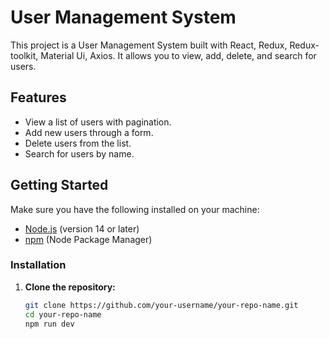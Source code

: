 # User Management System

This project is a User Management System built with React, Redux, Redux-toolkit, Material Ui, Axios. It allows you to view, add, delete, and search for users.

## Features

- View a list of users with pagination.
- Add new users through a form.
- Delete users from the list.
- Search for users by name.

## Getting Started

Make sure you have the following installed on your machine:

- [Node.js](https://nodejs.org/) (version 14 or later)
- [npm](https://www.npmjs.com/) (Node Package Manager)

### Installation

1. **Clone the repository:**

   ```bash
   git clone https://github.com/your-username/your-repo-name.git
   cd your-repo-name
   npm run dev
